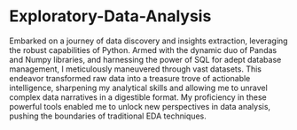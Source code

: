 # Exploratory-Data-Analysis
Embarked on a journey of data discovery and insights extraction, leveraging the robust capabilities of Python. Armed with the dynamic duo of Pandas and Numpy libraries, and harnessing the power of SQL for adept database management, I meticulously maneuvered through vast datasets. This endeavor transformed raw data into a treasure trove of actionable intelligence, sharpening my analytical skills and allowing me to unravel complex data narratives in a digestible format. My proficiency in these powerful tools enabled me to unlock new perspectives in data analysis, pushing the boundaries of traditional EDA techniques.
